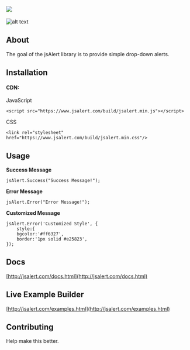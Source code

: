 
 ![](http://jsalert.com/images/logo.png)
---
![alt text](http://jsalert.com/images/browser-mockup.gif)

## About
The goal of the jsAlert library is to provide simple drop-down alerts. 

## Installation
#### CDN:
JavaScript

    <script src="https://www.jsalert.com/build/jsalert.min.js"></script>

CSS

    <link rel="stylesheet" href="https://www.jsalert.com/build/jsalert.min.css"/>

## Usage
**Success Message**

    jsAlert.Success("Success Message!");

**Error Message**

    jsAlert.Error("Error Message!");

**Customized Message**

    jsAlert.Error('Customized Style', {
    	style:{
    	bgcolor:'#ff6327',
    	border:'1px solid #e25823',
    });
## Docs
[http://jsalert.com/docs.html](http://jsalert.com/docs.html)
## Live Example Builder
[http://jsalert.com/examples.html](http://jsalert.com/examples.html)
## Contributing
Help make this better.
